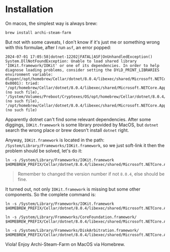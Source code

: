 # Installation

On macos, the simplest way is always brew:

```
brew install archi-steam-farm
```

But not with some caveats, I don't know if it's just me or something wrong with this formulae, after I run `asf`, an error popped:

```
2024-07-01 17:05:58|dotnet-12202|FATAL|ASF|OnUnhandledException() System.DllNotFoundException: Unable to load shared library 'IOKit.framework/IOKit' or one of its dependencies. In order to help diagnose loading problems, consider setting the DYLD_PRINT_LIBRARIES environment variable:
dlopen(/opt/homebrew/Cellar/dotnet/8.0.4/libexec/shared/Microsoft.NETCore.App/8.0.4/IOKit.framework/IOKit.dylib, 0x0001): tried: '/opt/homebrew/Cellar/dotnet/8.0.4/libexec/shared/Microsoft.NETCore.App/8.0.4/IOKit.framework/IOKit.dylib' (no such file), '/System/Volumes/Preboot/Cryptexes/OS/opt/homebrew/Cellar/dotnet/8.0.4/libexec/shared/Microsoft.NETCore.App/8.0.4/IOKit.framework/IOKit.dylib' (no such file), '/opt/homebrew/Cellar/dotnet/8.0.4/libexec/shared/Microsoft.NETCore.App/8.0.4/IOKit.framework/IOKit.dylib' (no such file)
```

Apparently dotnet can't find some relevant dependencies. After some diggings, `IOKit.framework` is some library provided by MacOS, but `dotnet` search the wrong place or brew doesn't install `dotnet` right.

Anyway, `IOKit.framework` is located in the path: `/System/Library/Frameworks/IOKit.framework`, so we just soft-link it then the problem should be solved, let's do it:

```
ln -s /System/Library/Frameworks/IOKit.framework $HOMEBREW_PREFIX/Cellar/dotnet/8.0.4/libexec/shared/Microsoft.NETCore.App/8.0.4/IOKit.framework
```

> Remember to changed the version number if not `8.0.4`, else should be fine.

It turned out, not only `IOKit.framework` is missing but some other components. So the complete command is:

```
ln -s /System/Library/Frameworks/IOKit.framework $HOMEBREW_PREFIX/Cellar/dotnet/8.0.4/libexec/shared/Microsoft.NETCore.App/8.0.4/IOKit.framework

ln -s /System/Library/Frameworks/CoreFoundation.framework/ $HOMEBREW_PREFIX/Cellar/dotnet/8.0.4/libexec/shared/Microsoft.NETCore.App/8.0.4/CoreFoundation.framework

ln -s /System/Library/Frameworks/DiskArbitration.framework/ $HOMEBREW_PREFIX/Cellar/dotnet/8.0.4/libexec/shared/Microsoft.NETCore.App/8.0.4/DiskArbitration.framework
```

Viola! Enjoy Archi-Steam-Farm on MacOS via Homebrew.
